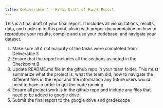 ```yaml
---
title: Deliverable 4 - Final Draft of Final Report
---
```

This is a final draft of your final report. It includes all visualizations, results, data, and code up to this point, along with proper documentation on how to reproduce your results, compile and use your codebase, and navigate your dataset. 

1. Make sure all if not majority of the tasks were completed from Deliverable 3 
2. Ensure that the report includes all the sections as noted in the Checkpoint B
3. Update  README.md file in the github repo in your team folder. This must summarize what the project is, what the team did, how to navigate the different files in the repo, and the information any future users would need to have in order to get the code running
4. Ensure all project work is in the github repo and include any files that need to be added to google drive
5. Submit the final report to the google drive and gradescope
